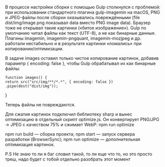 В процессе настройки сборки с помощью Gulp столкнулся с проблемой:
при использовании стандартного плагина gulp-imagemin на macOS, PNG и JPEG-файлы после сборки оказывались повреждёнными (file dist/img/image.png показывал data вместо PNG image data).
Браузер тоже не открывал такие картинки («битое изображение»).
Gulp по умолчанию читал файлы как текст (UTF-8), а не как бинарные данные.
Плагины imagemin, imagemin-pngquant, imagemin-mozjpeg и др. работали нестабильно и в результате картинки «ломались» при копировании/оптимизации.

В задаче images оставил только чистое копирование картинок, добавив параметр { encoding: false }, чтобы Gulp обрабатывал их как бинарные файлы:

    function images() {
    return src("src/img/**/*.*", { encoding: false })
    .pipe(dest("dist/img"));
}

Теперь файлы не повреждаются.

Для сжатия картинок подключил библиотеку sharp и вынес оптимизацию в отдельный скрипт optimize.js.
Он конвертирует PNG/JPG → JPEG с качеством 75% и сжимает WebP: 
   npm run optimize


npm run build — сборка проекта;
npm start — запуск сервера разработки (BrowserSync);
npm run optimize — дополнительная оптимизация картинок.

P.S Не знаю то ли я баг словил такой, то ли еще что то, но это просто треш, надо будет с тобой отдельно разобрать этот момент
